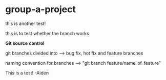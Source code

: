# group-a-project

this is another test!

this is to test whether the branch works


**Git source control**

git branches divided into --> bug fix, hot fix and feature branches

naming convention for branches --> "git branch feature/name_of_feature"

This is a test! -Aiden
